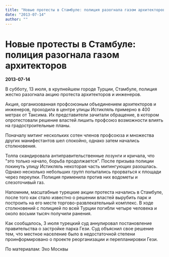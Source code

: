 ```yaml
---
title: "Новые протесты в Стамбуле: полиция разогнала газом архитекторов"
date: "2013-07-14"
author: ""
---
```


# Новые протесты в Стамбуле: полиция разогнала газом архитекторов

**2013-07-14** 

В субботу, 13 июля, в крупнейшем городе Турции, Стамбуле, полиция жестко разогнала акцию протеста архитекторов и инженеров.

Акция, организованная профсоюзным объединением архитекторов и инженеров, проходила в центре улицы Истикляль примерно в 400 метрах от Таксима. Их представители зачитали обращение, в котором опротестовали решение властей лишить профсоюз возможности влиять на градостроительные планы.

Поначалу митинг нескольких сотен членов профсоюза и множества других манифестантов шел спокойно, однако затем начались столкновения.

Толпа скандировала антиправительственные лозунги и кричала, что "это только начало, борьба продолжается". После призыва полиции покинуть улицу Истикляль некоторая часть митингующих разошлась. Однако несколько небольших групп попытались прорваться к площади через переулки. Полиция применила против них водометы и слезоточивый газ. 

Напомним, масштабные турецкие акции протеста начались в Стамбуле, после того как стало известно о решении властей вырубить парк и построить на его месте торгово-развлекательный комплекс. В ходе столкновений с полицией по всей Турции погибли четыре человека и около восьми тысяч получили ранения.

Как сообщалось, 3 июля турецкий суд аннулировал постановление правительства о застройке парка Гези. Суд объяснил свое решение тем, что местное население было в недостаточной степени проинформировано о проекте реорганизации и перепланировки Гези.

По материалам: Эхо Москвы